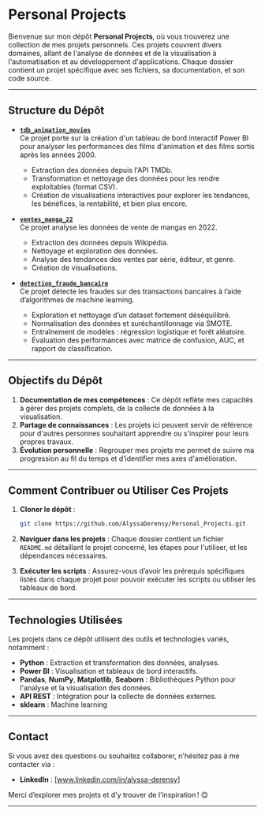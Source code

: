 # Personal Projects

Bienvenue sur mon dépôt **Personal Projects**, où vous trouverez une collection de mes projets personnels. Ces projets couvrent divers domaines, allant de l'analyse de données et de la visualisation à l'automatisation et au développement d'applications. Chaque dossier contient un projet spécifique avec ses fichiers, sa documentation, et son code source.

---

## Structure du Dépôt

- **[`tdb_animation_movies`](./tdb_animation_movies)**  
  Ce projet porte sur la création d'un tableau de bord interactif Power BI pour analyser les performances des films d'animation et des films sortis après les années 2000.  
  - Extraction des données depuis l'API TMDb.  
  - Transformation et nettoyage des données pour les rendre exploitables (format CSV).  
  - Création de visualisations interactives pour explorer les tendances, les bénéfices, la rentabilité, et bien plus encore.  

- **[`ventes_manga_22`](./ventes_manga_22)**  
  Ce projet analyse les données de vente de mangas en 2022.
  - Extraction des données depuis Wikipédia.  
  - Nettoyage et exploration des données.  
  - Analyse des tendances des ventes par série, éditeur, et genre.  
  - Création de visualisations.

- **[`detection_fraude_bancaire`](./detection_fraude_bancaire)**  
  Ce projet détecte les fraudes sur des transactions bancaires à l’aide d’algorithmes de machine learning.  
  - Exploration et nettoyage d’un dataset fortement déséquilibré.  
  - Normalisation des données et suréchantillonnage via SMOTE.  
  - Entraînement de modèles : régression logistique et forêt aléatoire.  
  - Évaluation des performances avec matrice de confusion, AUC, et rapport de classification.  

---

## Objectifs du Dépôt

1. **Documentation de mes compétences** : Ce dépôt reflète mes capacités à gérer des projets complets, de la collecte de données à la visualisation.  
2. **Partage de connaissances** : Les projets ici peuvent servir de référence pour d'autres personnes souhaitant apprendre ou s'inspirer pour leurs propres travaux.  
3. **Évolution personnelle** : Regrouper mes projets me permet de suivre ma progression au fil du temps et d’identifier mes axes d'amélioration.

---

## Comment Contribuer ou Utiliser Ces Projets

1. **Cloner le dépôt** :  
   ```bash
   git clone https://github.com/AlyssaDerensy/Personal_Projects.git
   ```

2. **Naviguer dans les projets** : Chaque dossier contient un fichier `README.md` détaillant le projet concerné, les étapes pour l'utiliser, et les dépendances nécessaires.

3. **Exécuter les scripts** : Assurez-vous d’avoir les prérequis spécifiques listés dans chaque projet pour pouvoir exécuter les scripts ou utiliser les tableaux de bord.

---

## Technologies Utilisées

Les projets dans ce dépôt utilisent des outils et technologies variés, notamment :  
- **Python** : Extraction et transformation des données, analyses.  
- **Power BI** : Visualisation et tableaux de bord interactifs.  
- **Pandas**, **NumPy**, **Matplotlib**, **Seaborn** : Bibliothèques Python pour l'analyse et la visualisation des données.  
- **API REST** : Intégration pour la collecte de données externes.  
- **sklearn** : Machine learning

---

## Contact

Si vous avez des questions ou souhaitez collaborer, n'hésitez pas à me contacter via :  
- **LinkedIn** : [www.linkedin.com/in/alyssa-derensy]  

Merci d’explorer mes projets et d’y trouver de l’inspiration ! 😊

--- 